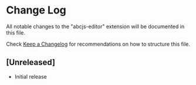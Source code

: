 # Change Log

All notable changes to the "abcjs-editor" extension will be documented in this file.

Check [Keep a Changelog](http://keepachangelog.com/) for recommendations on how to structure this file.

## [Unreleased]

- Initial release